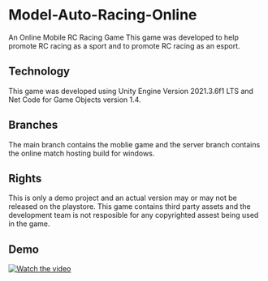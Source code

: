 # Model-Auto-Racing-Online
An Online Mobile RC Racing Game
This game was developed to help promote RC racing as a sport and to promote RC racing as an esport.

## Technology
This game was developed using Unity Engine Version 2021.3.6f1 LTS and Net Code for Game Objects version 1.4.

## Branches
The main branch contains the moblie game and the server branch contains the online match hosting build for windows.



## Rights
This is only a demo project and an actual version may or may not be released on the playstore.
This game contains third party assets and the development team is not resposible for any copyrighted assest being used in the game.

## Demo
[![Watch the video](https://i.ibb.co/V2ck6bW/Untitled.jpg)](https://www.youtube.com/watch?v=nm9LBk8DPHY)
